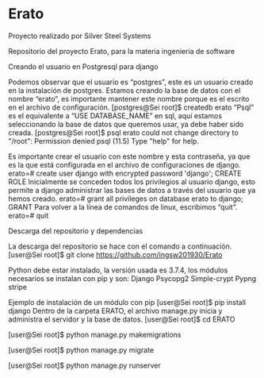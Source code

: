 # Erato

Proyecto realizado por Silver Steel Systems

Repositorio del proyecto Erato, para la materia ingenieria de software

Creando el usuario en Postgresql para django

Podemos observar que el usuario es “postgres”, este es un usuario creado en la instalación de postgres. Estamos creando la base de datos con el nombre “erato”, es importante mantener este nombre porque es el escrito en el archivo de configuración.
[postgres@Sei root]$ createdb erato
“Psql” es el equivalente a “USE DATABASE_NAME” en sql, aquí estamos seleccionando la base de datos que queremos usar, ya debe haber sido creada.
[postgres@Sei root]$ psql erato
could not change directory to "/root": Permission denied
psql (11.5)
Type "help" for help.

Es importante crear el usuario con este nombre y esta contraseña, ya que es la que está configurada en el archivo de configuraciones de django. 
erato=# create user django with encrypted password 'django';
CREATE ROLE
Inicialmente se conceden todos los privilegios al usuario django, esto permite a django administrar las bases de datos a través del usuario que ya hemos creado.
erato=# grant all privileges on database erato to django;
GRANT
Para volver a la línea de comandos de linux, escribimos “quit”.
erato=# quit

Descarga del repositorio y dependencias

La descarga del repositorio se hace con el comando a continuación.
[user@Sei root]$ git clone https://github.com/ingsw201930/Erato

Python debe estar instalado, la versión usada es 3.7.4, los módulos necesarios se instalan con pip y son:
Django
Psycopg2
Simple-crypt
Pypng
stripe

Ejemplo de instalación de un módulo con pip
[user@Sei root]$ pip install django
Dentro de la carpeta ERATO, el archivo manage.py inicia y administra el servidor y la base de datos.
[user@Sei root]$ cd ERATO

[user@Sei root]$ python manage.py makemigrations

[user@Sei root]$ python manage.py migrate

[user@Sei root]$ python manage.py runserver
